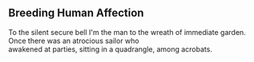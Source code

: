 Breeding Human Affection
------------------------
To the silent secure bell I'm the man to the wreath of immediate garden.  
Once there was an atrocious sailor who  
awakened at parties, sitting in a quadrangle, among acrobats.  
